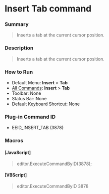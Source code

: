 # Insert Tab command

### Summary

> Inserts a tab at the current cursor position.

### Description

> Inserts a tab at the current cursor position.

### How to Run

- Default Menu: **Insert** \> **Tab**
- [All Commands](../tools/all_commands): **Insert** \> **Tab**
- Toolbar: None
- Status Bar: None
- Default Keyboard Shortcut: None

### Plug-in Command ID

- EEID\_INSERT\_TAB (3878)

### Macros

#### \[JavaScript\]

> editor.ExecuteCommandByID(3878);

#### \[VBScript\]

> editor.ExecuteCommandByID 3878
